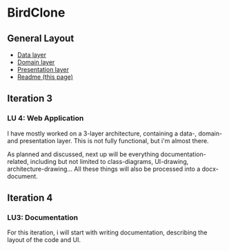# BirdClone

## General Layout

- [Data layer](./BirdClone.Data)
- [Domain layer](./BirdClone.Domain)
- [Presentation layer](./BirdClone.Web)
- [Readme (this page)](./README.md)

## Iteration 3

### LU 4: Web Application

I have mostly worked on a 3-layer architecture, containing a data-, domain- and presentation layer.
This is not fully functional, but i'm almost there.

As planned and discussed, next up will be everything documentation-related, including but not limited to class-diagrams, UI-drawing, architecture-drawing...
All these things will also be processed into a docx-document.

## Iteration 4

### LU3: Documentation

For this iteration, i will start with writing documentation, describing the layout of the code and UI.
